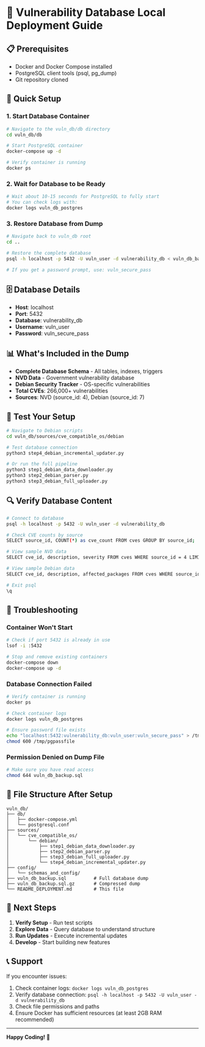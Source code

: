 # 🚀 Vulnerability Database Local Deployment Guide

## 📋 Prerequisites
- Docker and Docker Compose installed
- PostgreSQL client tools (psql, pg_dump)
- Git repository cloned

## 🔧 Quick Setup

### 1. Start Database Container
```bash
# Navigate to the vuln_db/db directory
cd vuln_db/db

# Start PostgreSQL container
docker-compose up -d

# Verify container is running
docker ps
```

### 2. Wait for Database to be Ready
```bash
# Wait about 10-15 seconds for PostgreSQL to fully start
# You can check logs with:
docker logs vuln_db_postgres
```

### 3. Restore Database from Dump
```bash
# Navigate back to vuln_db root
cd ..

# Restore the complete database
psql -h localhost -p 5432 -U vuln_user -d vulnerability_db < vuln_db_backup.sql

# If you get a password prompt, use: vuln_secure_pass
```

## 🗄️ Database Details
- **Host**: localhost
- **Port**: 5432
- **Database**: vulnerability_db
- **Username**: vuln_user
- **Password**: vuln_secure_pass

## 📊 What's Included in the Dump
- **Complete Database Schema** - All tables, indexes, triggers
- **NVD Data** - Government vulnerability database
- **Debian Security Tracker** - OS-specific vulnerabilities
- **Total CVEs**: 266,000+ vulnerabilities
- **Sources**: NVD (source_id: 4), Debian (source_id: 7)

## 🧪 Test Your Setup
```bash
# Navigate to Debian scripts
cd vuln_db/sources/cve_compatible_os/debian

# Test database connection
python3 step4_debian_incremental_updater.py

# Or run the full pipeline
python3 step1_debian_data_downloader.py
python3 step2_debian_parser.py
python3 step3_debian_full_uploader.py
```

## 🔍 Verify Database Content
```bash
# Connect to database
psql -h localhost -p 5432 -U vuln_user -d vulnerability_db

# Check CVE counts by source
SELECT source_id, COUNT(*) as cve_count FROM cves GROUP BY source_id;

# View sample NVD data
SELECT cve_id, description, severity FROM cves WHERE source_id = 4 LIMIT 5;

# View sample Debian data
SELECT cve_id, description, affected_packages FROM cves WHERE source_id = 7 LIMIT 5;

# Exit psql
\q
```

## 🚨 Troubleshooting

### Container Won't Start
```bash
# Check if port 5432 is already in use
lsof -i :5432

# Stop and remove existing containers
docker-compose down
docker-compose up -d
```

### Database Connection Failed
```bash
# Verify container is running
docker ps

# Check container logs
docker logs vuln_db_postgres

# Ensure password file exists
echo "localhost:5432:vulnerability_db:vuln_user:vuln_secure_pass" > /tmp/pgpassfile
chmod 600 /tmp/pgpassfile
```

### Permission Denied on Dump File
```bash
# Make sure you have read access
chmod 644 vuln_db_backup.sql
```

## 📁 File Structure After Setup
```
vuln_db/
├── db/
│   ├── docker-compose.yml
│   └── postgresql.conf
├── sources/
│   └── cve_compatible_os/
│       └── debian/
│           ├── step1_debian_data_downloader.py
│           ├── step2_debian_parser.py
│           ├── step3_debian_full_uploader.py
│           └── step4_debian_incremental_updater.py
├── config/
│   └── schemas_and_config/
├── vuln_db_backup.sql          # Full database dump
├── vuln_db_backup.sql.gz       # Compressed dump
└── README_DEPLOYMENT.md        # This file
```

## 🎯 Next Steps
1. **Verify Setup** - Run test scripts
2. **Explore Data** - Query database to understand structure
3. **Run Updates** - Execute incremental updates
4. **Develop** - Start building new features

## 📞 Support
If you encounter issues:
1. Check container logs: `docker logs vuln_db_postgres`
2. Verify database connection: `psql -h localhost -p 5432 -U vuln_user -d vulnerability_db`
3. Check file permissions and paths
4. Ensure Docker has sufficient resources (at least 2GB RAM recommended)

---
**Happy Coding! 🎉**
